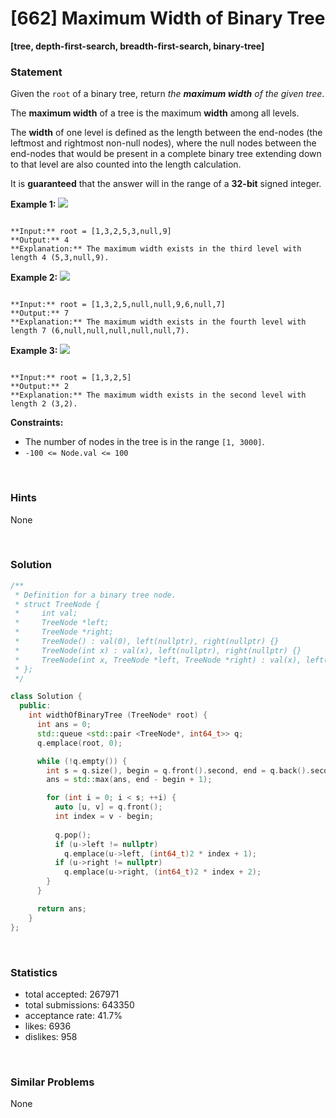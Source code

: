 # [662] Maximum Width of Binary Tree

**[tree, depth-first-search, breadth-first-search, binary-tree]**

### Statement

Given the `root` of a binary tree, return *the **maximum width** of the given tree*.

The **maximum width** of a tree is the maximum **width** among all levels.

The **width** of one level is defined as the length between the end-nodes (the leftmost and rightmost non-null nodes), where the null nodes between the end-nodes that would be present in a complete binary tree extending down to that level are also counted into the length calculation.

It is **guaranteed** that the answer will in the range of a **32-bit** signed integer.


**Example 1:**
![](https://assets.leetcode.com/uploads/2021/05/03/width1-tree.jpg)

```

**Input:** root = [1,3,2,5,3,null,9]
**Output:** 4
**Explanation:** The maximum width exists in the third level with length 4 (5,3,null,9).

```

**Example 2:**
![](https://assets.leetcode.com/uploads/2022/03/14/maximum-width-of-binary-tree-v3.jpg)

```

**Input:** root = [1,3,2,5,null,null,9,6,null,7]
**Output:** 7
**Explanation:** The maximum width exists in the fourth level with length 7 (6,null,null,null,null,null,7).

```

**Example 3:**
![](https://assets.leetcode.com/uploads/2021/05/03/width3-tree.jpg)

```

**Input:** root = [1,3,2,5]
**Output:** 2
**Explanation:** The maximum width exists in the second level with length 2 (3,2).

```

**Constraints:**
* The number of nodes in the tree is in the range `[1, 3000]`.
* `-100 <= Node.val <= 100`


<br />

### Hints

None

<br />

### Solution

```cpp
/**
 * Definition for a binary tree node.
 * struct TreeNode {
 *     int val;
 *     TreeNode *left;
 *     TreeNode *right;
 *     TreeNode() : val(0), left(nullptr), right(nullptr) {}
 *     TreeNode(int x) : val(x), left(nullptr), right(nullptr) {}
 *     TreeNode(int x, TreeNode *left, TreeNode *right) : val(x), left(left), right(right) {}
 * };
 */

class Solution {
  public:
    int widthOfBinaryTree (TreeNode* root) {
      int ans = 0;
      std::queue <std::pair <TreeNode*, int64_t>> q;
      q.emplace(root, 0);

      while (!q.empty()) {
        int s = q.size(), begin = q.front().second, end = q.back().second;
        ans = std::max(ans, end - begin + 1);

        for (int i = 0; i < s; ++i) {
          auto [u, v] = q.front();
          int index = v - begin;
          
          q.pop();
          if (u->left != nullptr)
            q.emplace(u->left, (int64_t)2 * index + 1);
          if (u->right != nullptr)
            q.emplace(u->right, (int64_t)2 * index + 2);
        }
      }

      return ans;
    }
};
```

<br />

### Statistics

- total accepted: 267971
- total submissions: 643350
- acceptance rate: 41.7%
- likes: 6936
- dislikes: 958

<br />

### Similar Problems

None
